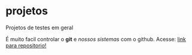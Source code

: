 # projetos
Projetos de testes em geral

É muito facil controlar o **git** e *nossos sistemas* com o github. Acesse: [link para repositorio!](https://github.com/vipeol/projetos/)
